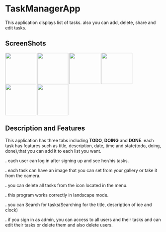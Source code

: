 
# TaskManagerApp
This application displays list of tasks. also you can add, delete, share and edit tasks.

## ScreenShots 
<img align="left" width="100"  src="https://user-images.githubusercontent.com/16422627/70130941-ba9d5500-1696-11ea-825b-780a8667533a.PNG">
 <img align="left" width="100"  src="https://user-images.githubusercontent.com/16422627/70130944-bb35eb80-1696-11ea-8c04-5fd056316c9c.PNG">
 <img align="left" width="100"  src="https://user-images.githubusercontent.com/16422627/70130963-bec97280-1696-11ea-8d60-6bf5efb6ff13.PNG">
<img align="left" width="100"  src="https://user-images.githubusercontent.com/16422627/70130961-bec97280-1696-11ea-9ea7-11b2a8c424c8.PNG">
 <img align="left" width="100"  src="https://user-images.githubusercontent.com/16422627/70130964-bec97280-1696-11ea-97c8-ffcb83b2abcc.PNG">
 <img align="" width="100"  src="https://user-images.githubusercontent.com/16422627/70130951-bc671880-1696-11ea-8329-e00946c5e986.PNG">
 
## Description and Features

This application has three tabs including **TODO**, **DOING** and **DONE**. each task has features such as title,
description, date, time and state(todo, doing, done),that you can add it to each list you want.

**.** each user can log in after signing up and see her/his tasks.

**.** each task can have an image that you can set from your gallery or take it from the camera.

**.** you can delete all tasks from the icon located in the menu.

**.** this program works correctly in landscape mode.

**.** you can Search for tasks(Searching for the title, description of ice and clock)

**.** if you sign in as admin, you can access to all users and their tasks and can edit their tasks or delete them and also delete users.

 
